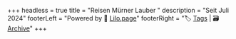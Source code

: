 +++
headless = true
title = "Reisen Mürner Lauber "
description = "Seit Juli 2024"
footerLeft = "Powered by 💜 [Lilo.page](https://www.lilo.page)"
footerRight = "🏷️ [Tags](/tags/) | 🗃️ [Archive](/posts/)"
+++

